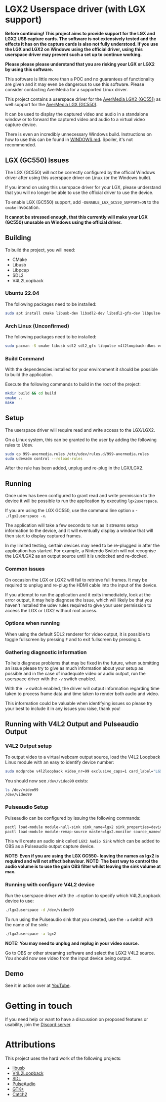 # LGX2 Userspace driver (with LGX support)
**Before continuing! This project aims to provide support for the LGX and LGX2 USB capture cards. The software is not extensively tested and the effects it has on the capture cards is also not fully understood. If you use the LGX and LGX2 on Windows using the official driver, using this userspace driver may prevent such a set up to continue working.**

**Please please please understand that you are risking your LGX or LGX2 by using this software.**

This software is little more than a POC and no guarantees of functionality are given and it may even be dangerous to use this software. Please
consider contacting AverMedia for a supported Linux driver.

This project contains a userspace driver for the [AverMedia LGX2 (GC551)](https://avermedia.com/LGX2) as well support for the [AverMedia LGX (GC550)](https://avermedia.com/LGX).

It can be used to display the captured video and audio in a standalone window or
to forward the captured video and audio to a virtual video capture device.

There is even an incredibly unnecessary Windows build. Instructions on how to use this can be found in [WINDOWS.md](WINDOWS.md). Spoiler, it's not recommended. 

## LGX (GC550) Issues
The LGX (GC550) will not be correctly configured by the official Windows driver after using this userspace driver on Linux (or the Windows build).

If you intend on using this userspace driver for your LGX, please understand that you will no longer be able to use the official driver to use the
device.

To enable LGX (GC550) support, add `-DENABLE_LGX_GC550_SUPPORT=ON` to the `cmake` invocation.

**It cannot be stressed enough, that this currently will make your LGX (GC550) unusable on Windows using the official driver.**

## Building
To build the project, you will need:
* CMake
* Libusb
* Libpcap
* SDL2
* V4L2Loopback

### Ubuntu 22.04
The following packages need to be installed:

```bash
sudo apt install cmake libusb-dev libsdl2-dev libsdl2-gfx-dev libpulse-dev v4l2loopback-dkms v4l2loopback-utils libgtk4-dev
```
### Arch Linux (Unconfirmed)
The following packages need to be installed:

```bash
sudo pacman -S cmake libusb sdl2 sdl2_gfx libpulse v4l2loopback-dkms v4l2loopback-utils gtk4
```

### Build Command
With the dependencies installed for your environment it should be possible to build the application.

Execute the following commands to build in the root of the project:

```bash
mkdir build && cd build
cmake ..
make
```

## Setup
The userspace driver will require read and write access to the LGX/LGX2. 

On a Linux system, this can be granted to the user by adding the following rules to Udev.

```bash
sudo cp 999-avermedia.rules /etc/udev/rules.d/999-avermedia.rules
sudo udevadm control --reload-rules
```

After the rule has been added, unplug and re-plug in the LGX/LGX2.

## Running
Once udev has been configured to grant read and write permission to the device it
will be possible to run the application by executing `lgx2userspace`.

If you are using the LGX GC550, use the command line option `x` - `./lgx2userspace -x`.

The application will take a few seconds to run as it streams setup information to the device, 
and it will eventually display a window that will then start to display captured frames.

In my limited testing, certain devices may need to be re-plugged in after the application has 
started. For example, a Nintendo Switch will not recognise the LGX/LGX2 as an output source until
it is undocked and re-docked.

### Common issues
On occasion the LGX or LGX2 will fail to retrieve full frames. It may be required to unplug and re-plug the HDMI cable
into the input of the device.

If you attempt to run the application and it exits immediately, look at the error output, it may help diagnose the issue,
which will likely be that you haven't installed the udev rules required to give your user permission to access the LGX or
LGX2 without root access.

### Options when running
When using the default SDL2 renderer for video output, it is possible to toggle fullscreen
by pressing `F` and to exit fullscreen by pressing `G`.

### Gathering diagnostic information
To help diagnose problems that may be fixed in the future, when submitting an issue
please try to give as much information about your setup as possible and in the case of
inadequate video or audio output, run the userspace driver with the `-v` switch enabled.

With the `-v` switch enabled, the driver will output information regarding time taken to
process frame data and time taken to render both audio and video.

This information could be valuable when identifying issues so please try your best to include it
in any issues you raise, thank you!

## Running with V4L2 Output and Pulseaudio Output
### V4L2 Output setup
To output video to a virtual webcam output source, load the V4L2 Loopback Linux module with an easy to identify device
number:

```bash
sudo modprobe v4l2loopback video_nr=99 exclusive_caps=1 card_label="LGX2"
```

You should now see `/dev/video99` exists:

```bash
ls /dev/video99
/dev/video99
```

### Pulseaudio Setup
Pulseaudio can be configured by issuing the following commands:
```bash
pactl load-module module-null-sink sink_name=lgx2 sink_properties=device.description=LGX2
pactl load-module module-remap-source master=lgx2.monitor source_name=lgx2 source_properties=device.description=LGX2Audio
```
This will create an audio sink called `LGX2 Audio Sink` which can be added to OBS as a Pulseaudio output capture device.

**NOTE: Even if you are using the LGX GC550- leaving the names as lgx2 is required and will not affect behaviour.**
**NOTE: The best way to control the audio volume is to use the gain OBS filter whilst leaving the sink volume at max.**

### Running with configure V4L2 device
Run the userspace driver with the `-d` option to specify which V4L2Loopback device to use:

```bash
./lgx2userspace -d /dev/video99
```

To run using the Pulseaudio sink that you created, use the `-a` switch with the name of the sink:

```bash
./lgx2userspace -a lgx2
```

**NOTE: You may need to unplug and replug in your video source.**

Go to OBS or other streaming software and select the LGX2 V4L2 source. You should now see video from the input device being output.

## Demo
See it in action over at [YouTube](https://www.youtube.com/watch?v=-yzHMbUn-w0).

# Getting in touch
If you need help or want to have a discussion on proposed features or usability, join the [Discord server](https://discord.gg/bSVZBRjb).

# Attributions
This project uses the hard work of the following projects:

 * [libusb](https://libusb.info/)
 * [V4L2Loopback](https://github.com/umlaeute/v4l2loopback)
 * [SDL](https://www.libsdl.org/)
 * [PulseAudio](https://www.freedesktop.org/wiki/Software/PulseAudio/)
 * [GTK+](https://www.gtk.org/)
 * [Catch2](https://github.com/catchorg/Catch2)
